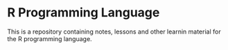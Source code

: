 # R Programming Language

This is a repository containing notes, lessons and other learnin material for the R programming language. 
